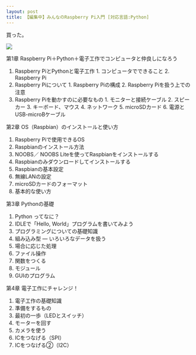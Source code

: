 ```yaml
---
layout: post
title: 【編集中】みんなのRaspberry Pi入門 [対応言語:Python]
---
```


買った。



<a href="http://www.amazon.co.jp/gp/product/4897979722/ref=as_li_ss_il?ie=UTF8&camp=247&creative=7399&creativeASIN=4897979722&linkCode=as2&tag=eyesrobe-22"><img border="0" src="http://ws-fe.amazon-adsystem.com/widgets/q?_encoding=UTF8&ASIN=4897979722&Format=_SL250_&ID=AsinImage&MarketPlace=JP&ServiceVersion=20070822&WS=1&tag=eyesrobe-22" ></a><img src="http://ir-jp.amazon-adsystem.com/e/ir?t=eyesrobe-22&l=as2&o=9&a=4897979722" width="1" height="1" border="0" alt="" style="border:none !important; margin:0px !important;" />



第1章 Raspberry Pi＋Python＋電子工作でコンピュータと仲良しになろう

  1. Raspberry PiとPythonと電子工作
    1. コンピュータでできること
    2. Raspberry Pi
  2. Raspberry Piについて
    1. Raspberry Piの構成
    2. Raspberry Piを扱う上での注意
  3. Raspberry Piを動かすのに必要なもの
    1. モニターと接続ケーブル
    2. スピーカー
    3. キーボード、マウス
    4. ネットワーク
    5. microSDカード
    6. 電源とUSB-microBケーブル

第2章 OS（Raspbian）のインストールと使い方

  1. Raspberry Piで使用できるOS
  2. Raspbianのインストール方法
  3. NOOBS／ NOOBS Liteを使ってRaspbianをインストールする
  4. Raspbianのみダウンロードしてインストールする
  5. Raspbianの基本設定
  6. 無線LANの設定
  7. microSDカードのフォーマット
  8. 基本的な使い方

第3章 Pythonの基礎

  1. Python ってなに？
  2. IDLEで「Hello, World」プログラムを書いてみよう
  3. プログラミングについての基礎知識
  4. 組み込み型 ― いろいろなデータを扱う
  5. 場合に応じた処理
  6. ファイル操作
  7. 関数をつくる
  8. モジュール
  9. GUIのプログラム

第4章 電子工作にチャレンジ！

  1. 電子工作の基礎知識
  2. 準備をするもの
  3. 最初の一歩（LEDとスイッチ）
  4. モーターを回す
  5. カメラを使う
  6. ICをつなげる（SPI）
  7. ICをつなげる②（I2C）
